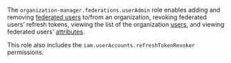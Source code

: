 The `organization-manager.federations.userAdmin` role enables adding and removing [federated users](../../../organization/concepts/add-federation.md#saml-authentication) to/from an organization, revoking federated users’ refresh tokens, viewing the list of the organization [users](../../../organization/concepts/membership.md), and viewing federated users' [attributes](../../../organization/operations/setup-federation.md#claims-mapping).

This role also includes the `iam.userAccounts.refreshTokenRevoker` permissions.

